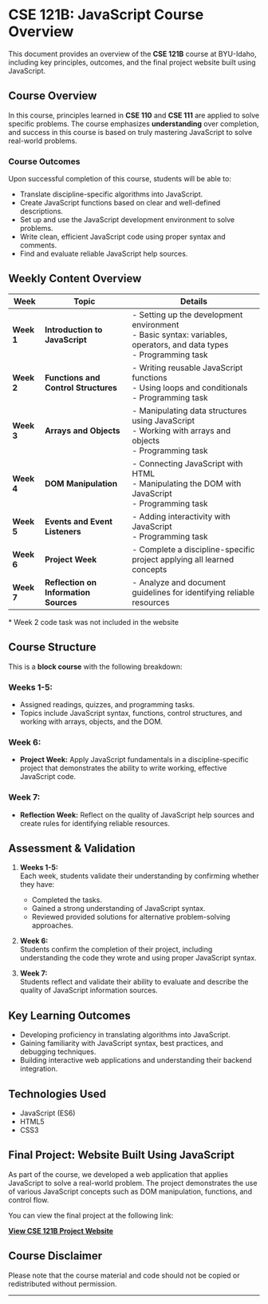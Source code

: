 # CSE 121B: JavaScript Course Overview

This document provides an overview of the **CSE 121B** course at BYU-Idaho, including key principles, outcomes, and the final project website built using JavaScript.

## Course Overview

In this course, principles learned in **CSE 110** and **CSE 111** are applied to solve specific problems. The course emphasizes **understanding** over completion, and success in this course is based on truly mastering JavaScript to solve real-world problems.

### Course Outcomes
Upon successful completion of this course, students will be able to:
- Translate discipline-specific algorithms into JavaScript.
- Create JavaScript functions based on clear and well-defined descriptions.
- Set up and use the JavaScript development environment to solve problems.
- Write clean, efficient JavaScript code using proper syntax and comments.
- Find and evaluate reliable JavaScript help sources.

## Weekly Content Overview

| **Week** | **Topic** | **Details** |
|----------|-----------|-------------|
| **Week 1** | **Introduction to JavaScript** | - Setting up the development environment<br> - Basic syntax: variables, operators, and data types<br> - Programming task |
| **Week 2** | **Functions and Control Structures** | - Writing reusable JavaScript functions<br> - Using loops and conditionals<br> - Programming task |
| **Week 3** | **Arrays and Objects** | - Manipulating data structures using JavaScript<br> - Working with arrays and objects<br> - Programming task |
| **Week 4** | **DOM Manipulation** | - Connecting JavaScript with HTML<br> - Manipulating the DOM with JavaScript<br> - Programming task |
| **Week 5** | **Events and Event Listeners** | - Adding interactivity with JavaScript<br> - Programming task |
| **Week 6** | **Project Week** | - Complete a discipline-specific project applying all learned concepts |
| **Week 7** | **Reflection on Information Sources** | - Analyze and document guidelines for identifying reliable resources |

\* Week 2 code task was not included in the website

## Course Structure

This is a **block course** with the following breakdown:

### **Weeks 1-5:**
- Assigned readings, quizzes, and programming tasks.  
- Topics include JavaScript syntax, functions, control structures, and working with arrays, objects, and the DOM.

### **Week 6:**
- **Project Week:** Apply JavaScript fundamentals in a discipline-specific project that demonstrates the ability to write working, effective JavaScript code.

### **Week 7:**
- **Reflection Week:** Reflect on the quality of JavaScript help sources and create rules for identifying reliable resources.

## Assessment & Validation

1. **Weeks 1-5:**  
   Each week, students validate their understanding by confirming whether they have:
   - Completed the tasks.
   - Gained a strong understanding of JavaScript syntax.
   - Reviewed provided solutions for alternative problem-solving approaches.

2. **Week 6:**  
   Students confirm the completion of their project, including understanding the code they wrote and using proper JavaScript syntax.

3. **Week 7:**  
   Students reflect and validate their ability to evaluate and describe the quality of JavaScript information sources.

## Key Learning Outcomes
- Developing proficiency in translating algorithms into JavaScript.
- Gaining familiarity with JavaScript syntax, best practices, and debugging techniques.
- Building interactive web applications and understanding their backend integration.

## Technologies Used
- JavaScript (ES6)
- HTML5
- CSS3

## Final Project: Website Built Using JavaScript

As part of the course, we developed a web application that applies JavaScript to solve a real-world problem. The project demonstrates the use of various JavaScript concepts such as DOM manipulation, functions, and control flow.

You can view the final project at the following link:

[**View CSE 121B Project Website**](https://emh68.github.io/cse121b/index.html)

## **Course Disclaimer**

Please note that the course material and code should not be copied or redistributed without permission.

---






